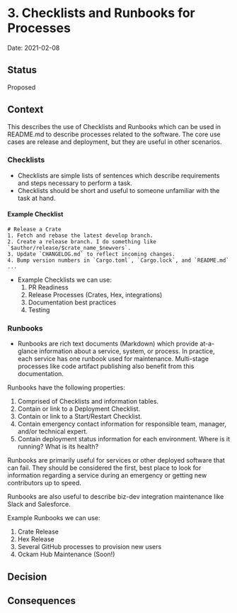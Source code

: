 # 3. Checklists and Runbooks for Processes

Date: 2021-02-08

## Status

Proposed

## Context

This describes the use of Checklists and Runbooks which can be used in README.md to describe processes related to the
software. The core use cases are release and deployment, but they are useful in other scenarios.

### Checklists

- Checklists are simple lists of sentences which describe requirements and steps necessary to perform a task.
- Checklists should be short and useful to someone unfamiliar with the task at hand.

#### Example Checklist
```
# Release a Crate
1. Fetch and rebase the latest develop branch.
2. Create a release branch. I do something like `$author/release/$crate_name_$newvers`.
3. Update `CHANGELOG.md` to reflect incoming changes.
4. Bump version numbers in `Cargo.toml`, `Cargo.lock`, and `README.md`
...
```


- Example Checklists we can use:
  1. PR Readiness
  1. Release Processes (Crates, Hex, integrations)
  1. Documentation best practices
  1. Testing

### Runbooks

- Runbooks are rich text documents (Markdown) which provide at-a-glance information about a service, system, or process.
In practice, each service has one runbook used for maintenance. Multi-stage processes like code artifact publishing also benefit
  from this documentation.

Runbooks have the following properties:

  1. Comprised of Checklists and information tables.
  1. Contain or link to a Deployment Checklist.
  1. Contain or link to a Start/Restart Checklist.
  1. Contain emergency contact information for responsible team, manager, and/or technical expert.
  1. Contain deployment status information for each environment. Where is it running? What is its health?

Runbooks are primarily useful for services or other deployed software that can fail. They should be considered the first,
best place to look for information regarding a service during an emergency or getting new contributors up to speed.

Runbooks are also useful to describe biz-dev integration maintenance like Slack and Salesforce.

Example Runbooks we can use:
  1. Crate Release
  1. Hex Release
  1. Several GitHub processes to provision new users
  1. Ockam Hub Maintenance (Soon!)

## Decision


## Consequences
